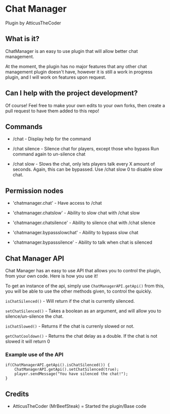 # Chat Manager

Plugin by AtticusTheCoder

## What is it?

ChatManager is an easy to use plugin that will allow better chat management.

At the moment, the plugin has no major features that any other chat management plugin doesn't have, however it is still a work in progress plugin, and I will work on features upon request.

## Can I help with the project development?

Of course! Feel free to make your own edits to your own forks, then create a pull request to have them added to this repo!

## Commands
* /chat - Display help for the command

* /chat silence - Silence chat for players, except those who bypass
Run command again to un-silence chat

* /chat slow <Cooldown in seconds> - Slows the chat, only lets players talk every X amount of seconds. Again, this can be bypassed.
Use /chat slow 0 to disable slow chat.

## Permission nodes

* 'chatmanager.chat' - Have access to /chat

* 'chatmanager.chatslow' - Ability to slow chat with /chat slow

* 'chatmanager.chatsilence' - Ability to silence chat with /chat silence

* 'chatmanager.bypassslowchat' - Ability to bypass slow chat

* 'chatmanager.bypasssilence' - Ability to talk when chat is silenced

## Chat Manager API

Chat Manager has an easy to use API that allows you to control the plugin, from your own code. Here is how you use it!

To get an instance of the api, simply use `ChatManagerAPI.getApi()` from this, you will be able to use the other methods given, to control the quickly.

`isChatSilenced()` - Will return if the chat is currently silenced.

`setChatSilenced()` - Takes a boolean as an argument, and will allow you to silence/un-silence the chat.

`isChatSlowed()` - Returns if the chat is currenly slowed or not.

`getChatCooldown()` - Returns the chat delay as a double. If the chat is not slowed it will return 0

### Example use of the API

```
if(ChatManagerAPI.getApi().isChatSilenced()) {
	ChatManagerAPI.getApi().setChatSilenced(true);
	player.sendMessage("You have silenced the chat!");
}
```

## Credits

* AtticusTheCoder (MrBeefSteak) = Started the plugin/Base code
